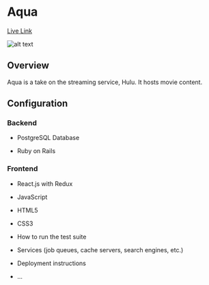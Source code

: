 # Aqua

[Live Link](http://aqua-app.herokuapp.com/#/)

![alt text](https://aqua-app-dev.s3-us-west-1.amazonaws.com/Screen+Shot+2020-06-11+at+11.40.52+AM.png "ScreenShot")

## Overview

Aqua is a take on the streaming service, Hulu. It hosts movie content.

## Configuration

 ### Backend

  * PostgreSQL Database

  * Ruby on Rails
### Frontend

  * React.js with Redux

  * JavaScript

  * HTML5
  
  * CSS3


* How to run the test suite

* Services (job queues, cache servers, search engines, etc.)

* Deployment instructions

* ...
